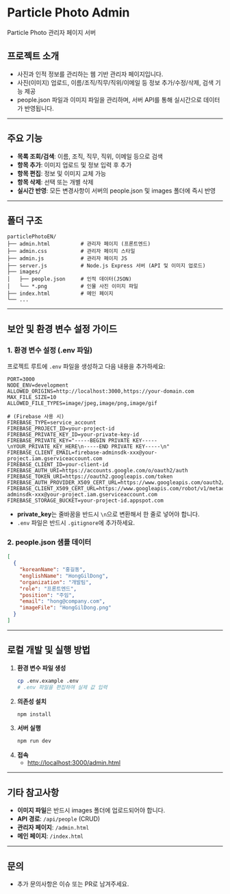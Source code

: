 # Particle Photo Admin

Particle Photo 관리자 페이지 서버

## 프로젝트 소개
- 사진과 인적 정보를 관리하는 웹 기반 관리자 페이지입니다.
- 사진(이미지) 업로드, 이름/조직/직무/직위/이메일 등 정보 추가/수정/삭제, 검색 기능 제공
- people.json 파일과 이미지 파일을 관리하며, 서버 API를 통해 실시간으로 데이터가 반영됩니다.

---

## 주요 기능
- **목록 조회/검색**: 이름, 조직, 직무, 직위, 이메일 등으로 검색
- **항목 추가**: 이미지 업로드 및 정보 입력 후 추가
- **항목 편집**: 정보 및 이미지 교체 가능
- **항목 삭제**: 선택 또는 개별 삭제
- **실시간 반영**: 모든 변경사항이 서버의 people.json 및 images 폴더에 즉시 반영

---

## 폴더 구조
```
particlePhotoEN/
├── admin.html          # 관리자 페이지 (프론트엔드)
├── admin.css           # 관리자 페이지 스타일
├── admin.js            # 관리자 페이지 JS
├── server.js           # Node.js Express 서버 (API 및 이미지 업로드)
├── images/
│   ├── people.json     # 인적 데이터(JSON)
│   └── *.png           # 인물 사진 이미지 파일
├── index.html          # 메인 페이지
└── ...
```

---

## 보안 및 환경 변수 설정 가이드

### 1. 환경 변수 설정 (.env 파일)

프로젝트 루트에 `.env` 파일을 생성하고 다음 내용을 추가하세요:

```env
PORT=3000
NODE_ENV=development
ALLOWED_ORIGINS=http://localhost:3000,https://your-domain.com
MAX_FILE_SIZE=10
ALLOWED_FILE_TYPES=image/jpeg,image/png,image/gif

# (Firebase 사용 시)
FIREBASE_TYPE=service_account
FIREBASE_PROJECT_ID=your-project-id
FIREBASE_PRIVATE_KEY_ID=your-private-key-id
FIREBASE_PRIVATE_KEY="-----BEGIN PRIVATE KEY-----\nYOUR_PRIVATE_KEY_HERE\n-----END PRIVATE KEY-----\n"
FIREBASE_CLIENT_EMAIL=firebase-adminsdk-xxx@your-project.iam.gserviceaccount.com
FIREBASE_CLIENT_ID=your-client-id
FIREBASE_AUTH_URI=https://accounts.google.com/o/oauth2/auth
FIREBASE_TOKEN_URI=https://oauth2.googleapis.com/token
FIREBASE_AUTH_PROVIDER_X509_CERT_URL=https://www.googleapis.com/oauth2/v1/certs
FIREBASE_CLIENT_X509_CERT_URL=https://www.googleapis.com/robot/v1/metadata/x509/firebase-adminsdk-xxx@your-project.iam.gserviceaccount.com
FIREBASE_STORAGE_BUCKET=your-project-id.appspot.com
```

- **private_key**는 줄바꿈을 반드시 `\n`으로 변환해서 한 줄로 넣어야 합니다.
- `.env` 파일은 반드시 `.gitignore`에 추가하세요.

### 2. people.json 샘플 데이터
```json
[
  {
    "koreanName": "홍길동",
    "englishName": "HongGilDong",
    "organization": "개발팀",
    "role": "프론트엔드",
    "position": "주임",
    "email": "hong@company.com",
    "imageFile": "HongGilDong.png"
  }
]
```

---

## 로컬 개발 및 실행 방법

1. **환경 변수 파일 생성**
   ```bash
   cp .env.example .env
   # .env 파일을 편집하여 실제 값 입력
   ```
2. **의존성 설치**
   ```bash
   npm install
   ```
3. **서버 실행**
   ```bash
   npm run dev
   ```
4. **접속**
   - [http://localhost:3000/admin.html](http://localhost:3000/admin.html)

---

## 기타 참고사항
- **이미지 파일**은 반드시 images 폴더에 업로드되어야 합니다.
- **API 경로**: `/api/people` (CRUD)
- **관리자 페이지**: `/admin.html`
- **메인 페이지**: `/index.html`

---

## 문의
- 추가 문의사항은 이슈 또는 PR로 남겨주세요. 